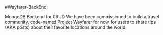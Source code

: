 #Wayfarer-BackEnd

MongoDB Backend for CRUD We have been commissioned to build a travel community, code-named Project Wayfarer for now, for users to share tips (AKA posts) about their favorite locations around the world.